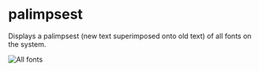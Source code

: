# palimpsest
Displays a palimpsest (new text superimposed onto old text) of all fonts on the system.

![All fonts](https://github.com/whykatherine/palimpsest/img/all.png)